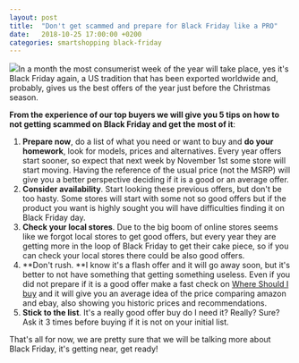 ```yaml
---
layout: post
title:  "Don't get scammed and prepare for Black Friday like a PRO"
date:   2018-10-25 17:00:00 +0200
categories: smartshopping black-friday
---
```

[![](https://4.bp.blogspot.com/-P2RL3xd4TK0/W9Gh_q8vPGI/AAAAAAAABFk/JFEEOGcoG0gys52ua0bhloy1DKDY_7z7gCLcBGAs/s200/Black-Friday-tips.jpg)](https://4.bp.blogspot.com/-P2RL3xd4TK0/W9Gh_q8vPGI/AAAAAAAABFk/JFEEOGcoG0gys52ua0bhloy1DKDY_7z7gCLcBGAs/s1600/Black-Friday-tips.jpg)In a month the most consumerist week of the year will take place, yes it's Black Friday again, a US tradition that has been exported worldwide and, probably, gives us the best offers of the year just before the Christmas season.

**From the experience of our top buyers we will give you 5 tips on how to not getting scammed on Black Friday and get the most of it**:

1.  **Prepare now**, do a list of what you need or want to buy and **do your homework**, look for models, prices and alternatives. Every year offers start sooner, so expect that next week by November 1st some store will start moving. Having the reference of the usual price (not the MSRP) will give you a better perspective deciding if it is a good or an average offer.
2.  **Consider availability**. Start looking these previous offers, but don't be too hasty. Some stores will start with some not so good offers but if the product you want is highly sought you will have difficulties finding it on Black Friday day.
3.  **Check your local stores**. Due to the big boom of online stores seems like we forgot local stores to get good offers, but every year they are getting more in the loop of Black Friday to get their cake piece, so if you can check your local stores there could be also good offers.
4.  **Don't rush. **I know it's a flash offer and it will go away soon, but it's better to not have something that getting something useless. Even if you did not prepare if it is a good offer make a fast check on [Where Should I buy](https://whereshouldibuy.apphb.com/) and it will give you an average idea of the price comparing amazon and ebay, also showing you historic prices and recommendations.
5.  **Stick to the list**. It's a really good offer buy do I need it? Really? Sure? Ask it 3 times before buying if it is not on your initial list.

That's all for now, we are pretty sure that we will be talking more about Black Friday, it's getting near, get ready!
